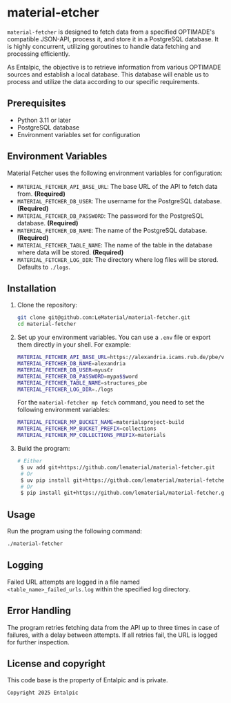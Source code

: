 # material-etcher

`material-fetcher` is designed to fetch data from a specified OPTIMADE's compatible JSON-API, process it, and store it in a PostgreSQL database. It is highly concurrent, utilizing goroutines to handle data fetching and processing efficiently.

As Entalpic, the objective is to retrieve information from various OPTIMADE sources and establish a local database. This database will enable us to process and utilize the data according to our specific requirements.

## Prerequisites

- Python 3.11 or later
- PostgreSQL database
- Environment variables set for configuration

## Environment Variables

Material Fetcher uses the following environment variables for configuration:

- `MATERIAL_FETCHER_API_BASE_URL`: The base URL of the API to fetch data from. **(Required)**
- `MATERIAL_FETCHER_DB_USER`: The username for the PostgreSQL database. **(Required)**
- `MATERIAL_FETCHER_DB_PASSWORD`: The password for the PostgreSQL database. **(Required)**
- `MATERIAL_FETCHER_DB_NAME`: The name of the PostgreSQL database. **(Required)**
- `MATERIAL_FETCHER_TABLE_NAME`: The name of the table in the database where data will be stored. **(Required)**
- `MATERIAL_FETCHER_LOG_DIR`: The directory where log files will be stored. Defaults to `./logs`.

## Installation

1. Clone the repository:
   ```bash
   git clone git@github.com:LeMaterial/material-fetcher.git
   cd material-fetcher
   ```

2. Set up your environment variables. You can use a `.env` file or export them directly in your shell. For example:
    ```bash
    MATERIAL_FETCHER_API_BASE_URL=https://alexandria.icams.rub.de/pbe/v1/structures
    MATERIAL_FETCHER_DB_NAME=alexandria
    MATERIAL_FETCHER_DB_USER=myus€r
    MATERIAL_FETCHER_DB_PASSWORD=mypa$$word
    MATERIAL_FETCHER_TABLE_NAME=structures_pbe
    MATERIAL_FETCHER_LOG_DIR=./logs
    ````

   For the `material-fetcher mp fetch` command, you need to set the following environment variables:
    ```bash
    MATERIAL_FETCHER_MP_BUCKET_NAME=materialsproject-build
    MATERIAL_FETCHER_MP_BUCKET_PREFIX=collections
    MATERIAL_FETCHER_MP_COLLECTIONS_PREFIX=materials
    ```

3. Build the program:
   ```bash
   # Either
    $ uv add git+https://github.com/lematerial/material-fetcher.git
    # Or
    $ uv pip install git+https://github.com/lematerial/material-fetcher.git
    # Or
    $ pip install git+https://github.com/lematerial/material-fetcher.git
   ```

## Usage

Run the program using the following command:

```bash
./material-fetcher
```

## Logging

Failed URL attempts are logged in a file named `<table_name>_failed_urls.log` within the specified log directory.

## Error Handling

The program retries fetching data from the API up to three times in case of failures, with a delay between attempts. If all retries fail, the URL is logged for further inspection.


## License and copyright

This code base is the property of Entalpic and is private.

```text
Copyright 2025 Entalpic
```
